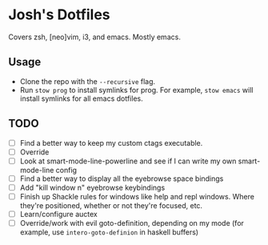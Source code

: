 # Josh's Dotfiles

Covers zsh, [neo]vim, i3, and emacs. Mostly emacs.

## Usage
- Clone the repo with the `--recursive` flag.
- Run `stow prog` to install symlinks for prog. For example, `stow emacs` will install symlinks for all emacs dotfiles.

## TODO
- [ ] Find a better way to keep my custom ctags executable.
- [ ] Override
- [ ] Look at smart-mode-line-powerline and see if I can write my own smart-mode-line config
- [ ] Find a better way to display all the eyebrowse space bindings
- [ ] Add "kill window n" eyebrowse keybindings
- [ ] Finish up Shackle rules for windows like help and repl windows. Where they're positioned, whether or not they're focused, etc.
- [ ] Learn/configure auctex
- [ ] Override/work with evil goto-definition, depending on my mode (for example, use `intero-goto-definion` in haskell buffers)
